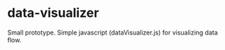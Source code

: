 # data-visualizer

Small prototype.
Simple javascript (dataVisualizer.js) for visualizing data flow.
